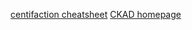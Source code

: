 [centifaction cheatsheet](https://github.com/sundarigari/LearnK8/blob/master/certification.md)
[CKAD homepage](https://www.cncf.io/certification/ckad/)